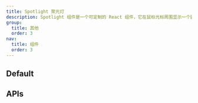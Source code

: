 ```yaml
---
title: Spotlight 聚光灯
description: Spotlight 组件是一个可定制的 React 组件，它在鼠标光标周围显示一个圆圈。这个圆圈的大小可以通过 size 属性进行定制。
group:
  title: 其他
  order: 3
nav:
  title: 组件
  order: 3
---
```


## Default

<code src="./demos/index.tsx" nopadding></code>

## APIs

<API id='Spotlight'></API>
